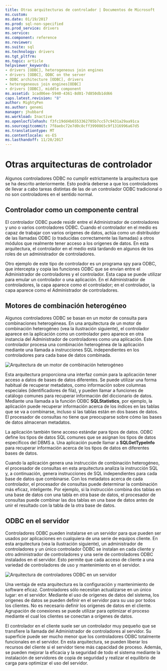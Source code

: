```yaml
---
title: Otras arquitecturas de controlador | Documentos de Microsoft
ms.custom: 
ms.date: 01/19/2017
ms.prod: sql-non-specified
ms.prod_service: drivers
ms.service: 
ms.component: reference
ms.reviewer: 
ms.suite: sql
ms.technology: drivers
ms.tgt_pltfrm: 
ms.topic: article
helpviewer_keywords:
- drivers [ODBC], heterogeneous join engines
- drivers [ODBC], ODBC on the server
- ODBC architecture [ODBC], drivers
- heterogeneous join engines[ODBC]
- drivers [ODBC], middle component
ms.assetid: 1cad06ee-5940-4361-8d01-7d850db1dd66
caps.latest.revision: "8"
author: MightyPen
ms.author: genemi
manager: jhubbard
ms.workload: Inactive
ms.openlocfilehash: f3fc19dd4b6553362705b7cc57c9431a29aa91ca
ms.sourcegitcommit: 7f8aebc72e7d0c8cff3990865c9f1316996a67d5
ms.translationtype: MT
ms.contentlocale: es-ES
ms.lasthandoff: 11/20/2017
---
```

# <a name="other-driver-architectures"></a>Otras arquitecturas de controlador
Algunos controladores ODBC no cumplir estrictamente la arquitectura que se ha descrito anteriormente. Esto podría deberse a que los controladores de llevar a cabo tareas distintas de las de un controlador ODBC tradicional o no son controladores en el sentido normal.  
  
## <a name="driver-as-a-middle-component"></a>Controlador como un componente central  
 El controlador ODBC puede residir entre el Administrador de controladores y uno o varios controladores ODBC. Cuando el controlador en el medio es capaz de trabajar con varios orígenes de datos, actúa como un distribuidor de las llamadas ODBC (o traducidas correctamente las llamadas) a otros módulos que realmente tener acceso a los orígenes de datos. En esta arquitectura, el controlador en el medio está tardando en algunos de los roles de un administrador de controladores.  
  
 Otro ejemplo de este tipo de controlador es un programa spy para ODBC, que intercepta y copia las funciones ODBC que se envían entre el Administrador de controladores y el controlador. Esta capa se puede utilizar para emular un controlador o una aplicación. En el Administrador de controladores, la capa aparece como el controlador; en el controlador, la capa aparece como el Administrador de controladores.  
  
## <a name="heterogeneous-join-engines"></a>Motores de combinación heterogéneo  
 Algunos controladores ODBC se basan en un motor de consulta para combinaciones heterogéneas. En una arquitectura de un motor de combinación heterogéneo (vea la ilustración siguiente), el controlador aparece en la aplicación como un controlador pero aparece en otra instancia del Administrador de controladores como una aplicación. Este controlador procesa una combinación heterogénea de la aplicación mediante una llamada a instrucciones SQL independientes en los controladores para cada base de datos combinada.  
  
 ![Arquitectura de un motor de combinación heterogéneo](../../odbc/reference/media/fig3-4.gif "fig3-4")  
  
 Esta arquitectura proporciona una interfaz común para la aplicación tener acceso a datos de bases de datos diferentes. Se puede utilizar una forma habitual de recuperar metadatos, como información sobre columnas especiales (identificadores de fila), y pueden llamar a funciones de catálogo comunes para recuperar información del diccionario de datos. Mediante una llamada a la función ODBC **SQLStatistics**, por ejemplo, la aplicación puede recuperar información acerca de los índices en las tablas que se va a combinarse, incluso si las tablas están en dos bases de datos. El procesador de consultas no tiene que preocuparse sobre cómo las bases de datos almacenan metadatos.  
  
 La aplicación también tiene acceso estándar para tipos de datos. ODBC define los tipos de datos SQL comunes que se asignan los tipos de datos específicos del DBMS a. Una aplicación puede llamar a **SQLGetTypeInfo** para recuperar información acerca de los tipos de datos en diferentes bases de datos.  
  
 Cuando la aplicación genera una instrucción de combinación heterogéneo, el procesador de consultas en esta arquitectura analiza la instrucción SQL y, a continuación, genera instrucciones de SQL independientes para cada base de datos que combinarse. Con los metadatos acerca de cada controlador, el procesador de consultas puede determinar la combinación más eficaz, inteligente. Por ejemplo, si la instrucción combina dos tablas en una base de datos con una tabla en otra base de datos, el procesador de consultas puede combinar las dos tablas en una base de datos antes de unir el resultado con la tabla de la otra base de datos.  
  
## <a name="odbc-on-the-server"></a>ODBC en el servidor  
 Controladores ODBC pueden instalarse en un servidor para que pueden ser usados por aplicaciones en cualquiera de una serie de equipos cliente. En esta arquitectura (vea la ilustración siguiente), un administrador de controladores y un único controlador ODBC se instalan en cada cliente y otro administrador de controladores y una serie de controladores ODBC instalados en el servidor. Esto permite que cada acceso de cliente a una variedad de controladores de uso y mantenimiento en el servidor.  
  
 ![Arquitectura de controladores ODBC en un servidor](../../odbc/reference/media/fig3-5.gif "FIG3-5")  
  
 Una ventaja de esta arquitectura es la configuración y mantenimiento de software eficaz. Controladores sólo necesitan actualizarse en un único lugar: en el servidor. Mediante el uso de orígenes de datos del sistema, los orígenes de datos se pueden definir en el servidor para su uso por todos los clientes. No es necesario definir los orígenes de datos en el cliente. Agrupación de conexiones se puede utilizar para optimizar el proceso mediante el cual los clientes se conectan a orígenes de datos.  
  
 El controlador en el cliente suele ser un controlador muy pequeño que se transfiere la llamada del Administrador de controladores al servidor. Su superficie puede ser mucho menor que los controladores ODBC totalmente funcionales en el servidor. En esta arquitectura, se pueden liberar los recursos del cliente si el servidor tiene más capacidad de proceso. Además, se pueden mejorar la eficacia y la seguridad de todo el sistema mediante la instalación de servidores de copia de seguridad y realizar el equilibrio de carga para optimizar el uso del servidor.
